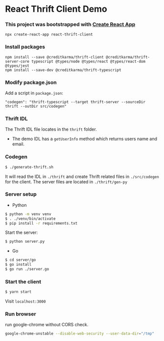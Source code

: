 # React Thrift Client Demo

### This project was bootstrapped with [Create React App](https://github.com/facebook/create-react-app)
```
npx create-react-app react-thrift-client
```

### Install packages
```
npm install --save @creditkarma/thrift-client @creditkarma/thrift-server-core typescript @types/node @types/react @types/react-dom @types/jest
npm install --save-dev @creditkarma/thrift-typescript
```

### Modify package.json
Add a script in `package.json`:
```
"codegen": "thrift-typescript --target thrift-server --sourceDir thrift --outDir src/codegen"
```

### Thrift IDL
The Thrift IDL file locates in the `thrift` folder.
* The demo IDL has a `getUserInfo` method which returns users name and email.

### Codegen
```sh
$ ./generate-thrift.sh
```
It will read the IDL in `./thrift` and create Thrift related files in `./src/codegen` for the client.
The server files are located in `./thrift/gen-py`

### Server setup

* Python

```sh
$ python -m venv venv
$ . ./venv/bin/activate
$ pip install -r requirements.txt
```

Start the server:

```sh
$ python server.py
```

* Go

```sh
$ cd server/go
$ go install
$ go run ./server.go
```


### Start the client

```sh
$ yarn start
```
Visit `localhost:3000`


### Run browser

run google-chrome without CORS check.

```sh
google-chrome-unstable --disable-web-security --user-data-dir="/tmp"
```

